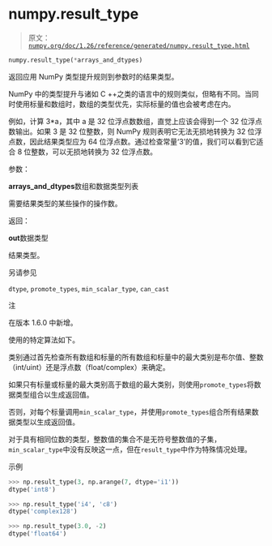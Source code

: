 # numpy.result_type

> 原文：[`numpy.org/doc/1.26/reference/generated/numpy.result_type.html`](https://numpy.org/doc/1.26/reference/generated/numpy.result_type.html)

```py
numpy.result_type(*arrays_and_dtypes)
```

返回应用 NumPy 类型提升规则到参数时的结果类型。

NumPy 中的类型提升与诸如 C ++之类的语言中的规则类似，但略有不同。当同时使用标量和数组时，数组的类型优先，实际标量的值也会被考虑在内。

例如，计算 3*a，其中 a 是 32 位浮点数数组，直觉上应该会得到一个 32 位浮点数输出。如果 3 是 32 位整数，则 NumPy 规则表明它无法无损地转换为 32 位浮点数，因此结果类型应为 64 位浮点数。通过检查常量‘3’的值，我们可以看到它适合 8 位整数，可以无损地转换为 32 位浮点数。

参数：

**arrays_and_dtypes**数组和数据类型列表

需要结果类型的某些操作的操作数。

返回：

**out**数据类型

结果类型。

另请参见

`dtype`, `promote_types`, `min_scalar_type`, `can_cast`

注

在版本 1.6.0 中新增。

使用的特定算法如下。

类别通过首先检查所有数组和标量的所有数组和标量中的最大类别是布尔值、整数（int/uint）还是浮点数（float/complex）来确定。

如果只有标量或标量的最大类别高于数组的最大类别，则使用`promote_types`将数据类型组合以生成返回值。

否则，对每个标量调用`min_scalar_type`，并使用`promote_types`组合所有结果数据类型以生成返回值。

对于具有相同位数的类型，整数值的集合不是无符号整数值的子集，`min_scalar_type`中没有反映这一点，但在`result_type`中作为特殊情况处理。

示例

```py
>>> np.result_type(3, np.arange(7, dtype='i1'))
dtype('int8') 
```

```py
>>> np.result_type('i4', 'c8')
dtype('complex128') 
```

```py
>>> np.result_type(3.0, -2)
dtype('float64') 
```
